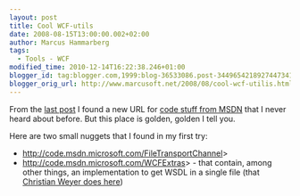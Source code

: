 ```yaml
---
layout: post
title: Cool WCF-utils
date: 2008-08-15T13:00:00.002+02:00
author: Marcus Hammarberg
tags:
  - Tools - WCF
modified_time: 2010-12-14T16:22:38.246+01:00
blogger_id: tag:blogger.com,1999:blog-36533086.post-3449654218927447341
blogger_orig_url: http://www.marcusoft.net/2008/08/cool-wcf-utilis.html
---
```


From the [last
post](http://www.marcusoft.net/2008/08/i-like-powercommands-for-visual-studio.html)
I found a new URL for [code stuff from MSDN](http://code.msdn.microsoft.com/)
that I never heard about before. But this place is golden, golden I tell
you.

Here are two small nuggets that I found in my first try:

- <http://code.msdn.microsoft.com/FileTransportChannel>>
- <http://code.msdn.microsoft.com/WCFExtras>> - that contain, among
    other things, an implementation to get WSDL in a single file (that
    [Christian Weyer does
    here](http://www.marcusoft.net/2008/08/wcf-wsdl-and-differences-from-web.html))
